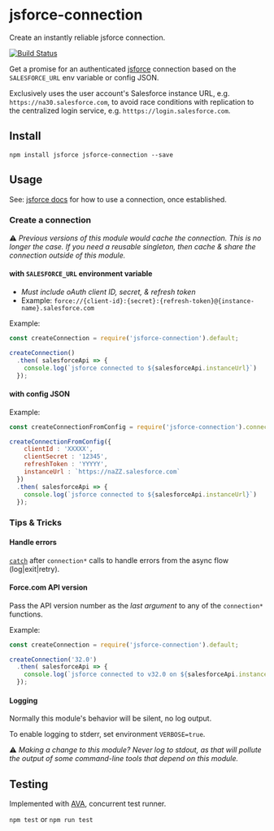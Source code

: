 jsforce-connection
==================
Create an instantly reliable jsforce connection.

[![Build Status](https://travis-ci.org/heroku/jsforce-connection.svg?branch=master)](https://travis-ci.org/heroku/jsforce-connection)

Get a promise for an authenticated [jsforce](https://jsforce.github.io) connection based on the `SALESFORCE_URL` env variable or config JSON.

Exclusively uses the user account's Salesforce instance URL, e.g. `https://na30.salesforce.com`, to avoid race conditions with replication to the centralized login service, e.g. `htttps://login.salesforce.com`.

Install
-------

`npm install jsforce jsforce-connection --save`

Usage
-----

See: [jsforce docs](https://jsforce.github.io/document/) for how to use a connection, once established.

### Create a connection

⚠️ *Previous versions of this module would cache the connection. This is no longer the case. If you need a reusable singleton, then cache & share the connection outside of this module.*

#### with `SALESFORCE_URL` environment variable

  * *Must include oAuth client ID, secret, & refresh token*
  * Example: `force://{client-id}:{secret}:{refresh-token}@{instance-name}.salesforce.com`

Example:

```javascript
const createConnection = require('jsforce-connection').default;

createConnection()
  .then( salesforceApi => {
    console.log(`jsforce connected to ${salesforceApi.instanceUrl}`)
  });
```

#### with config JSON

Example:

```javascript
const createConnectionFromConfig = require('jsforce-connection').connectionFromConfig;

createConnectionFromConfig({
    clientId : 'XXXXX',
    clientSecret : '12345',
    refreshToken : 'YYYYY',
    instanceUrl : `https://naZZ.salesforce.com`
  })
  .then( salesforceApi => {
    console.log(`jsforce connected to ${salesforceApi.instanceUrl}`)
  });
```

### Tips & Tricks

#### Handle errors

[`catch`](https://developer.mozilla.org/en-US/docs/Web/JavaScript/Reference/Global_Objects/Promise/catch) after `connection*` calls to handle errors from the async flow (log|exit|retry).

#### Force.com API version

Pass the API version number as the *last argument* to any of the `connection*` functions.

Example:

```javascript
const createConnection = require('jsforce-connection').default;

createConnection('32.0')
  .then( salesforceApi => {
    console.log(`jsforce connected to v32.0 on ${salesforceApi.instanceUrl}`)
  });
```

#### Logging

Normally this module's behavior will be silent, no log output.

To enable logging to stderr, set environment `VERBOSE=true`.

⚠️ *Making a change to this module? Never log to stdout, as that will pollute the output of some command-line tools that depend on this module.*


Testing
-------

Implemented with [AVA](https://github.com/avajs/ava), concurrent test runner.

`npm test` or `npm run test`
